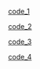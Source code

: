 [code_1](https://github.com/Tejabandamidi/INF502/blob/main/Code/HW2_1.py)

[code_2](https://github.com/Tejabandamidi/INF502/blob/main/Code/HW2_2.py)

[code_3](https://github.com/Tejabandamidi/INF502/blob/main/Code/HW2_3.py)

[code_4](https://github.com/Tejabandamidi/INF502/blob/main/Code/HW2_4.py)

